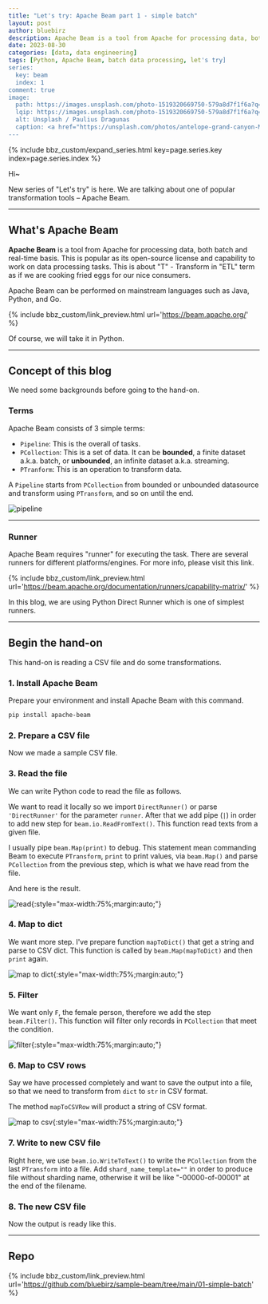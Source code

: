 ```yaml
---
title: "Let's try: Apache Beam part 1 - simple batch"
layout: post
author: bluebirz
description: Apache Beam is a tool from Apache for processing data, both batch and real-time basis.
date: 2023-08-30
categories: [data, data engineering]
tags: [Python, Apache Beam, batch data processing, let's try]
series:
  key: beam
  index: 1
comment: true
image:
  path: https://images.unsplash.com/photo-1519320669750-579a8d7f1f6a?q=80&w=1959&auto=format&fit=crop&ixlib=rb-4.0.3&ixid=M3wxMjA3fDB8MHxwaG90by1wYWdlfHx8fGVufDB8fHx8fA%3D%3D
  lqip: https://images.unsplash.com/photo-1519320669750-579a8d7f1f6a?q=10&w=1959&auto=format&fit=crop&ixlib=rb-4.0.3&ixid=M3wxMjA3fDB8MHxwaG90by1wYWdlfHx8fGVufDB8fHx8fA%3D%3D
  alt: Unsplash / Paulius Dragunas
  caption: <a href="https://unsplash.com/photos/antelope-grand-canyon-M2UXVaLlfds">Unsplash / Paulius Dragunas</a>
---
```


{% include bbz_custom/expand_series.html key=page.series.key index=page.series.index %}

Hi~

New series of "Let's try" is here. We are talking about one of popular transformation tools – Apache Beam.

---

## What's Apache Beam

**Apache Beam** is a tool from Apache for processing data, both batch and real-time basis. This is popular as its open-source license and capability to work on data processing tasks. This is about "T" - Transform in "ETL" term as if we are cooking fried eggs for our nice consumers.

Apache Beam can be performed on mainstream languages such as Java, Python, and Go.

{% include bbz_custom/link_preview.html url='<https://beam.apache.org/>' %}

Of course, we will take it in Python.

---

## Concept of this blog

We need some backgrounds before going to the hand-on.

### Terms

Apache Beam consists of 3 simple terms:

- `Pipeline`: This is the overall of tasks.
- `PCollection`: This is a set of data. It can be **bounded**, a finite dataset a.k.a. batch, or **unbounded**, an infinite dataset a.k.a. streaming.
- `PTranform`: This is an operation to transform data.

A `Pipeline` starts from `PCollection` from bounded or unbounded datasource and transform using `PTransform`, and so on until the end.

![pipeline](https://bluebirzdotnet.s3.ap-southeast-1.amazonaws.com/beam/p1/beam.drawio.png)

---

### Runner

Apache Beam requires "runner" for executing the task. There are several runners for different platforms/engines. For more info, please visit this link.

{% include bbz_custom/link_preview.html url='<https://beam.apache.org/documentation/runners/capability-matrix/>' %}

In this blog, we are using Python Direct Runner which is one of simplest runners.

---

## Begin the hand-on

This hand-on is reading a CSV file and do some transformations.

### 1. Install Apache Beam

Prepare your environment and install Apache Beam with this command.

```sh
pip install apache-beam
```

### 2. Prepare a CSV file

Now we made a sample CSV file.

<script src="https://gist.github.com/bluebirz/c77aa2a47e3e782959bcab4b0d34a7d4.js?file=01-mock.csv"></script>

### 3. Read the file

We can write Python code to read the file as follows.

<script src="https://gist.github.com/bluebirz/c77aa2a47e3e782959bcab4b0d34a7d4.js?file=01-batch1.py"></script>

We want to read it locally so we import `DirectRunner()` or parse `'DirectRunner'` for the parameter `runner`. After that we add pipe (`|`) in order to add new step for `beam.io.ReadFromText()`.  This function read texts from a given file.

I usually pipe `beam.Map(print)` to debug. This statement mean commanding Beam to execute `PTransform`, `print` to print values, via `beam.Map()` and parse `PCollection` from the previous step, which is what we have read from the file.

And here is the result.

![read](https://bluebirzdotnet.s3.ap-southeast-1.amazonaws.com/beam/p1/beam1.png){:style="max-width:75%;margin:auto;"}

### 4. Map to dict

We want more step. I've prepare function `mapToDict()` that get a string and parse to CSV dict. This function is called by `beam.Map(mapToDict)` and then `print` again.

<script src="https://gist.github.com/bluebirz/c77aa2a47e3e782959bcab4b0d34a7d4.js?file=01-batch2.py"></script>

![map to dict](https://bluebirzdotnet.s3.ap-southeast-1.amazonaws.com/beam/p1/beam2.png){:style="max-width:75%;margin:auto;"}

### 5. Filter

We want only `F`, the female person, therefore we add the step `beam.Filter()`. This function will filter only records in `PCollection` that meet the condition.

<script src="https://gist.github.com/bluebirz/c77aa2a47e3e782959bcab4b0d34a7d4.js?file=01-batch3.py"></script>

![filter](https://bluebirzdotnet.s3.ap-southeast-1.amazonaws.com/beam/p1/beam3.png){:style="max-width:75%;margin:auto;"}

### 6. Map to CSV rows

Say we have processed completely and want to save the output into a file, so that we need to transform from `dict` to `str` in CSV format.

<script src="https://gist.github.com/bluebirz/c77aa2a47e3e782959bcab4b0d34a7d4.js?file=01-batch4.py"></script>

The method `mapToCSVRow` will product a string of CSV format.

![map to csv](https://bluebirzdotnet.s3.ap-southeast-1.amazonaws.com/beam/p1/beam4.png){:style="max-width:75%;margin:auto;"}

### 7. Write to new CSV file

Right here, we use `beam.io.WriteToText()` to write the `PCollection` from the last `PTransform` into a file. Add `shard_name_template=""` in order to produce file without sharding name, otherwise it will be like "-00000-of-00001" at the end of the filename.

<script src="https://gist.github.com/bluebirz/c77aa2a47e3e782959bcab4b0d34a7d4.js?file=01-batch5.py"></script>

### 8. The new CSV file

Now the output is ready like this.

<script src="https://gist.github.com/bluebirz/c77aa2a47e3e782959bcab4b0d34a7d4.js?file=01-processed.csv"></script>

---

## Repo

{% include bbz_custom/link_preview.html url='<https://github.com/bluebirz/sample-beam/tree/main/01-simple-batch>' %}
